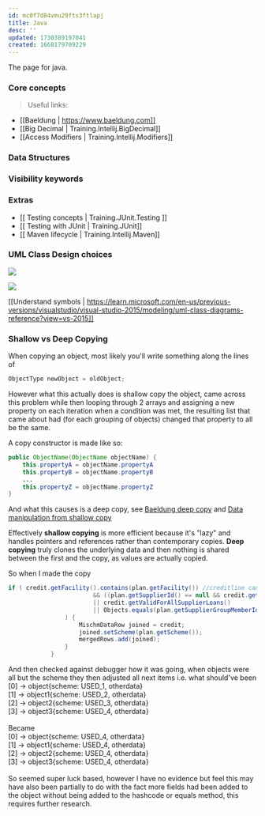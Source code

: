 ```yaml
---
id: mc0f7d84vmu29fts3ftlapj
title: Java
desc: ''
updated: 1730389197041
created: 1668179709229
---
```

The page for java.

### Core concepts

> Useful links:
- [[Baeldung | https://www.baeldung.com]]
- [[Big Decimal | Training.Intellij.BigDecimal]]
- [[Access Modifiers | Training.Intellij.Modifiers]]

### Data Structures

### Visibility keywords

### Extras
- [[ Testing concepts | Training.JUnit.Testing ]]
- [[ Testing with JUnit | Training.JUnit]]
- [[ Maven lifecycle | Training.Intellij.Maven]]

### UML Class Design choices
![](2022-11-25-10-27-18.png)

![](2022-11-25-13-48-48.png)

[[Understand symbols | https://learn.microsoft.com/en-us/previous-versions/visualstudio/visual-studio-2015/modeling/uml-class-diagrams-reference?view=vs-2015]]

### Shallow vs Deep Copying
When copying an object, most likely you'll write something along the lines of
```java
ObjectType newObject = oldObject;
```
However what this actually does is shallow copy the object, came across this problem while then looping through 2 arrays and assigning a new property on each iteration when a condition was met, the resulting list that came about had (for each grouping of objects) changed that property to all be the same.

A copy constructor is made like so:
```java
public ObjectName(ObjectName objectName) {
    this.propertyA = objectName.propertyA
    this.propertyB = objectName.propertyB
    ...
    this.propertyZ = objectName.propertyZ
}
```
And what this causes is a deep copy, see [Baeldung deep copy](https://www.baeldung.com/java-copy-constructor) and [Data manipulation from shallow copy](https://stackoverflow.com/questions/73178356/creating-a-deep-copy-to-prevent-value-manipulation)

Effectively **shallow copying** is more efficient because it's "lazy" and handles pointers and references rather than contemporary copies. 
**Deep copying** truly clones the underlying data and then nothing is shared between the first and the copy, as values are actually copied.

So when I made the copy
```java
if ( credit.getFacility().contains(plan.getFacility()) //creditline can have multiple facilities, plan can only have one
                        && ((plan.getSupplierId() == null && credit.getValidForNonSupplierLoans())
                        || credit.getValidForAllSupplierLoans()
                        || Objects.equals(plan.getSupplierGroupMemberId(), credit.getSupplierId()))
                ) {
                    MischmDataRow joined = credit;
                    joined.setScheme(plan.getScheme());
                    mergedRows.add(joined);
                }
            }
```
And then checked against debugger how it was going, when objects were all but the scheme they then adjusted all next items i.e. what should've been
<br>
[0] -> object{scheme: USED_1, otherdata}<br>
[1] -> object1{scheme: USED_2, otherdata}<br>
[2] -> object2{scheme: USED_3, otherdata}<br>
[3] -> object3{scheme: USED_4, otherdata}<br>
<br>
Became
<br>
[0] -> object{scheme: USED_4, otherdata}<br>
[1] -> object1{scheme: USED_4, otherdata}<br>
[2] -> object2{scheme: USED_4, otherdata}<br>
[3] -> object3{scheme: USED_4, otherdata}<br>
<br>
So seemed super luck based, however I have no evidence but feel this may have also been partially to do with the fact more fields had been added to the object without being added to the hashcode or equals method, this requires further research.